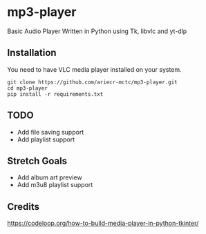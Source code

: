mp3-player
=========
Basic Audio Player Written in Python using Tk, libvlc and yt-dlp

Installation
--------------
You need to have VLC media player installed on your system.
```
git clone https://github.com/ariecr-mctc/mp3-player.git
cd mp3-player
pip install -r requirements.txt
```

TODO
--------------
- Add file saving support
- Add playlist support

Stretch Goals
--------------
- Add album art preview
- Add m3u8 playlist support

Credits
--------------
https://codeloop.org/how-to-build-media-player-in-python-tkinter/